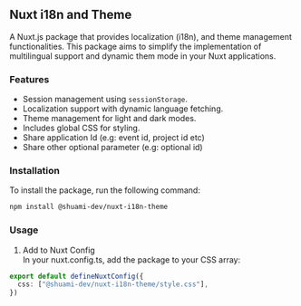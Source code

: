 ## Nuxt i18n and Theme

A Nuxt.js package that provides localization (i18n), and theme management functionalities.
This package aims to simplify the implementation of multilingual support and dynamic them mode in your Nuxt applications.

### Features

- Session management using `sessionStorage`.
- Localization support with dynamic language fetching.
- Theme management for light and dark modes.
- Includes global CSS for styling.
- Share application Id (e.g: event id, project id etc)
- Share other optional parameter (e.g: optional id)

### Installation

To install the package, run the following command:

```bash
npm install @shuami-dev/nuxt-i18n-theme
```

### Usage

1. Add to Nuxt Config\
    In your nuxt.config.ts, add the package to your CSS array:

```ts
export default defineNuxtConfig({
  css: ["@shuami-dev/nuxt-i18n-theme/style.css"],
})